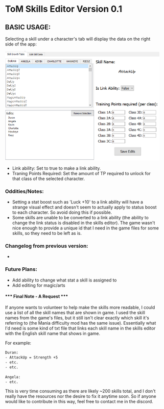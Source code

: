 # ToM Skills Editor Version 0.1

## BASIC USAGE:
Selecting a skill under a character's tab will display the data on the right side of the
app:

![Update data on selection of skill](https://github.com/pyroll/ToM-Skills-Editor/blob/master/img/img_for_readme/data_on_selection.png)

* Link ability: Set to true to make a link ability.
* Traning Points Required: Set the amount of TP required to unlock for that class of the selected character.

### Oddities/Notes:
- Setting a stat boost such as 'Luck +10' to a link ability will have a strange
    visual effect and doesn't seem to actually apply to status boost to each character.
    So avoid doing this if possible.
- Some skills are unable to be converted to a link ability (the ability to change
    the link status is disabled in the skills editor). The game wasn't nice enough
    to provide a unique id that I need in the game files for some skills, so they
    need to be left as is.

### Changelog from previous version:
- 

### Future Plans:
- Add ability to change what stat a skill is assigned to
- Add editing for magic/arts

#### *** Final Note - A Request ***
If anyone wants to volunteer to help make the skills more readable, I could use a list of
all the skill names that are shown in game. I used the skill names from the game's files, but
it still isn't clear exactly which skill it's referring to (the Mania difficulty mod has
the same issue). Essentially what I'd need is some kind of txt file that links each skill
name in the skills editor with the English skill name that shows in game.

For example:

    Duran:
    - AttackUp = Strength +5
    - etc.
    - etc.

    Angela:
    - etc.

This is very time consuming as there are likely ~200 skills total, and I don't really have
the resources nor the desire to fix it anytime soon. So if anyone would like to contribute
in this way, feel free to contact me in the discord.
